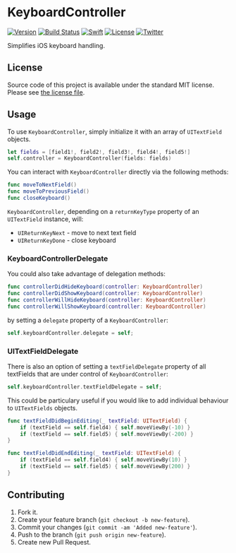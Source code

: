 # KeyboardController

[![Version](https://img.shields.io/cocoapods/v/KeyboardController.svg)](http://cocoapods.org/pods/KeyboardController)
[![Build Status](https://travis-ci.org/michalkonturek/KeyboardController.svg?branch=master)](https://travis-ci.org/michalkonturek/KeyboardController)
[![Swift](https://img.shields.io/badge/%20compatible-swift%203.0-orange.svg)](http://swift.org)
[![License](https://img.shields.io/cocoapods/l/KeyboardController.svg)](http://cocoapods.org/pods/KeyboardController)
[![Twitter](https://img.shields.io/badge/contact-@MichalKonturek-blue.svg)](http://twitter.com/michalkonturek)

Simplifies iOS keyboard handling.


## License

Source code of this project is available under the standard MIT license. Please see [the license file][LICENSE].

[PODS]:http://cocoapods.org/
[LICENSE]:https://github.com/michalkonturek/KeyboardController/blob/master/LICENSE


## Usage

To use `KeyboardController`, simply initialize it with an array of `UITextField` objects.

```swift
let fields = [field1!, field2!, field3!, field4!, field5!]
self.controller = KeyboardController(fields: fields)
```

You can interact with `KeyboardController` directly via the following methods:

```swift
func moveToNextField()
func moveToPreviousField()
func closeKeyboard()
```

`KeyboardController`, depending on a `returnKeyType` property of an `UITextField` instance, will:

* `UIReturnKeyNext` - move to next text field
* `UIReturnKeyDone` - close keyboard


### KeyboardControllerDelegate 

You could also take advantage of delegation methods:

```swift
func controllerDidHideKeyboard(controller: KeyboardController)
func controllerDidShowKeyboard(controller: KeyboardController)
func controllerWillHideKeyboard(controller: KeyboardController)
func controllerWillShowKeyboard(controller: KeyboardController)
```

by setting a `delegate` property of a `KeyboardController`:

```swift
self.keyboardController.delegate = self;
```


### UITextFieldDelegate 

There is also an option of setting a `textFieldDelegate` property of all textFields that are under control of `KeyboardController`:

```swift
self.keyboardController.textFieldDelegate = self;
```

This could be particulary useful if you would like to add individual behaviour to `UITextFields` objects.

```swift
func textFieldDidBeginEditing(_ textField: UITextField) {
    if (textField == self.field4) { self.moveViewBy(-10) }
    if (textField == self.field5) { self.moveViewBy(-200) }
}

func textFieldDidEndEditing(_ textField: UITextField) {
    if (textField == self.field4) { self.moveViewBy(10) }
    if (textField == self.field5) { self.moveViewBy(200) }
}
```

## Contributing

1. Fork it.
2. Create your feature branch (`git checkout -b new-feature`).
3. Commit your changes (`git commit -am 'Added new-feature'`).
4. Push to the branch (`git push origin new-feature`).
5. Create new Pull Request.